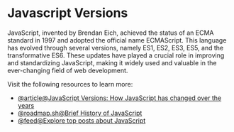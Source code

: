 # Javascript Versions

JavaScript, invented by Brendan Eich, achieved the status of an ECMA standard in 1997 and adopted the official name ECMAScript. This language has evolved through several versions, namely ES1, ES2, ES3, ES5, and the transformative ES6. These updates have played a crucial role in improving and standardizing JavaScript, making it widely used and valuable in the ever-changing field of web development.

Visit the following resources to learn more:

- [@article@JavaScript Versions: How JavaScript has changed over the years](https://www.educative.io/blog/javascript-versions-history)
- [@roadmap.sh@Brief History of JavaScript](https://roadmap.sh/guides/history-of-javascript)
- [@feed@Explore top posts about JavaScript](https://app.daily.dev/tags/javascript?ref=roadmapsh)
